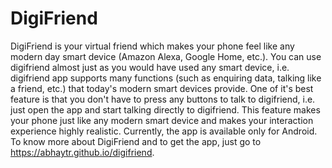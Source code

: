 # DigiFriend

DigiFriend is your virtual friend which makes your phone feel like any modern day smart device (Amazon Alexa, Google Home, etc.). You can use digifriend almost just as you would have used any smart device, i.e. digifriend app supports many functions (such as enquiring data, talking like a friend, etc.) that today's modern smart devices provide. One of it's best feature is that you don't have to press any buttons to talk to digifriend, i.e. just open the app and start talking directly to digifriend. This feature makes your phone just like any modern smart device and makes your interaction experience highly realistic. Currently, the app is available only for Android. To know more about DigiFriend and to get the app, just go to https://abhaytr.github.io/digifriend.
